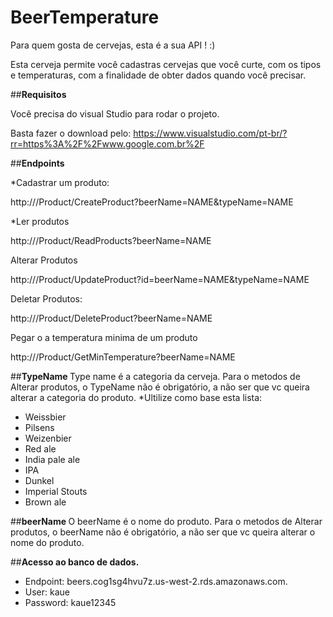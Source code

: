 # BeerTemperature

Para quem gosta de cervejas, esta é a sua API ! :)

Esta cerveja permite você cadastras cervejas que você curte, com os tipos e temperaturas, com a finalidade de obter dados quando você precisar.

##<b>Requisitos</b>

Você precisa do visual Studio para rodar o projeto.

Basta fazer o download pelo: https://www.visualstudio.com/pt-br/?rr=https%3A%2F%2Fwww.google.com.br%2F

##<b>Endpoints</b>
 
*Cadastrar um produto: 

http://<DOMAIN>/Product/CreateProduct?beerName=NAME&typeName=NAME
  
*Ler produtos  
  
http://<DOMAIN>/Product/ReadProducts?beerName=NAME
    
Alterar Produtos 
    
http://<DOMAIN>/Product/UpdateProduct?id=<ID>beerName=NAME&typeName=NAME

Deletar Produtos:

http://<DOMAIN>/Product/DeleteProduct?beerName=NAME

Pegar o a temperatura minima de um produto

http://<DOMAIN>/Product/GetMinTemperature?beerName=NAME

##<b>TypeName </b>
Type name é a categoria da cerveja. 
Para o metodos de Alterar produtos, o TypeName não é obrigatório, a não ser que vc queira alterar a categoria do produto.
*Ultilize como base esta lista:

* Weissbier	
* Pilsens	
* Weizenbier	
* Red ale	
* India pale ale
* IPA	
* Dunkel	
* Imperial Stouts	
* Brown ale

##<b>beerName </b>
O beerName é o nome do produto. 
Para o metodos de Alterar produtos, o beerName não é obrigatório, a não ser que vc queira alterar o nome do produto.

##<b>Acesso ao banco de dados. </b>
* Endpoint: beers.cog1sg4hvu7z.us-west-2.rds.amazonaws.com.
* User: kaue
* Password: kaue12345



